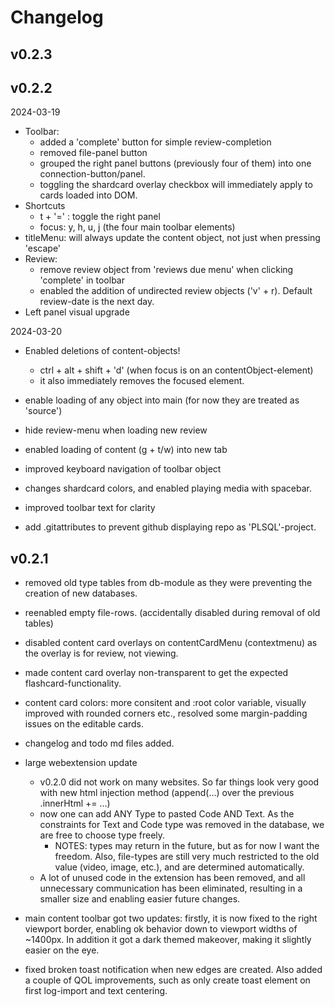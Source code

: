 
# Changelog

## v0.2.3




## v0.2.2

2024-03-19
- Toolbar:
	- added a 'complete' button for simple review-completion
	- removed file-panel button
	- grouped the right panel buttons (previously four of them) into one connection-button/panel.
	- toggling the shardcard overlay checkbox will immediately apply to cards loaded into DOM. 
- Shortcuts
	- t + '=' : toggle the right panel
	- focus: y, h, u, j (the four main toolbar elements)
- titleMenu: will always update the content object, not just when pressing 'escape'
- Review:
	- remove review object from 'reviews due menu' when clicking 'complete' in toolbar
	- enabled the addition of undirected review objects ('v' + r). Default review-date is the next day.
- Left panel visual upgrade

2024-03-20
- Enabled deletions of content-objects!
	- ctrl + alt + shift + 'd' (when focus is on an contentObject-element)
	- it also immediately removes the focused element.
- enable loading of any object into main (for now they are treated as 'source')
- hide review-menu when loading new review
- enabled loading of content (g + t/w) into new tab 
- improved keyboard navigation of toolbar object
- changes shardcard colors, and enabled playing media with spacebar. 
- improved toolbar text for clarity

- add .gitattributes to prevent github displaying repo as 'PLSQL'-project. 


## v0.2.1

- removed old type tables from db-module as they were preventing the creation of new databases.
- reenabled empty file-rows. (accidentally disabled during removal of old tables)

- disabled content card overlays on contentCardMenu (contextmenu) as the overlay is for review, not viewing.
- made content card overlay non-transparent to get the expected flashcard-functionality. 
- content card colors: more consitent and :root color variable, visually improved with rounded corners etc., resolved some margin-padding issues on the editable cards.

- changelog and todo md files added.

- large webextension update
	- v0.2.0 did not work on many websites. So far things look very good with new html injection method (append(...) over the previous .innerHtml += ...)
	- now one can add ANY Type to pasted Code AND Text. As the constraints for Text and Code type was removed in the database, we are free to choose type freely. 
		- NOTES: types may return in the future, but as for now I want the freedom. Also, file-types are still very much restricted to the old value (video, image, etc.), and are determined automatically.
	- A lot of unused code in the extension has been removed, and all unnecessary communication has been eliminated, resulting in a smaller size and enabling easier future changes.

- main content toolbar got two updates: firstly, it is now fixed to the right viewport border, enabling ok behavior down to viewport widths of ~1400px. In addition it got a dark themed makeover, making it slightly easier on the eye. 

- fixed broken toast notification when new edges are created. Also added a couple of QOL improvements, such as only create toast element on first log-import and text centering. 


